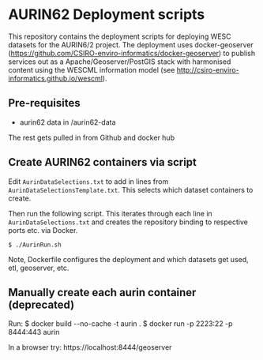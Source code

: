 # AURIN62 Deployment scripts

This repository contains the deployment scripts for deploying WESC datasets for the 
AURIN6/2 project. The deployment uses docker-geoserver (https://github.com/CSIRO-enviro-informatics/docker-geoserver) to publish services out as a Apache/Geoserver/PostGIS stack with harmonised 
content using the WESCML information model (see http://csiro-enviro-informatics.github.io/wescml).

## Pre-requisites

* aurin62 data in /aurin62-data

The rest gets pulled in from Github and docker hub


## Create AURIN62 containers via script

Edit `AurinDataSelections.txt` to add in lines from `AurinDataSelectionsTemplate.txt`. 
This selects which dataset containers to create.

Then run the following script. This iterates through each line in `AurinDataSelections.txt`
and creates the repository binding to respective ports etc. via Docker.

```
$ ./AurinRun.sh
```

Note, Dockerfile configures the deployment and which datasets get used, etl, geoserver, etc.



## Manually create each aurin container (deprecated)

Run:
$ docker build --no-cache -t aurin .
$ docker run -p 2223:22 -p 8444:443 aurin 

In a browser try:
 https://localhost:8444/geoserver
